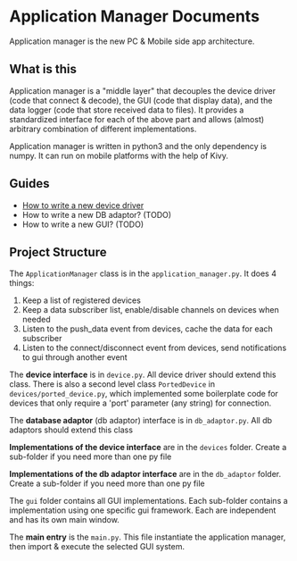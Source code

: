 # Application Manager Documents

Application manager is the new PC & Mobile side app architecture.

## What is this

Application manager is a "middle layer" that decouples the device driver (code that connect & decode), the GUI (code that display data), and the data logger (code that store received data to files). It provides a standardized interface for each of the above part and allows (almost) arbitrary combination of different implementations.

Application manager is written in python3 and the only dependency is numpy. It can run on mobile platforms with the help of Kivy.

## Guides

- [How to write a new device driver](<guides/device driver.md>)
- How to write a new DB adaptor? (TODO)
- How to write a new GUI? (TODO)

## Project Structure

The `ApplicationManager` class is in the `application_manager.py`. It does 4 things:
1. Keep a list of registered devices
2. Keep a data subscriber list, enable/disable channels on devices when needed 
3. Listen to the push_data event from devices, cache the data for each subscriber
4. Listen to the connect/disconnect event from devices, send notifications to gui through another event

The **device interface** is in `device.py`. All device driver should extend this class. There is also a second level class `PortedDevice` in `devices/ported_device.py`, which implemented some boilerplate code for devices that only require a 'port' parameter (any string) for connection.

The **database adaptor** (db adaptor) interface is in `db_adaptor.py`. All db adaptors should extend this class

**Implementations of the device interface** are in the `devices` folder. Create a sub-folder if you need more than one py file

**Implementations of the db adaptor interface** are in the `db_adaptor` folder. Create a sub-folder if you need more than one py file

The `gui` folder contains all GUI implementations. Each sub-folder contains a implementation using one specific gui framework. Each are independent and has its own main window.

The **main entry** is the `main.py`. This file instantiate the application manager, then import & execute the selected GUI system.
